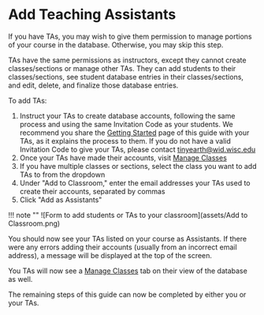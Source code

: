 # Add Teaching Assistants

If you have TAs, you may wish to give them permission to manage portions of your course in the database. Otherwise, you may skip this step.

TAs have the same permissions as instructors, except they cannot create classes/sections or manage other TAs. They can add students to their classes/sections, see student database entries in their classes/sections, and edit, delete, and finalize those database entries.

To add TAs:

1. Instruct your TAs to create database accounts, following the same process and using the same Invitation Code as your students. We recommend you share the [Getting Started](register.md) page of this guide with your TAs, as it explains the process to them. If you do not have a valid Invitation Code to give your TAs, please contact <tinyearth@wid.wisc.edu>
2. Once your TAs have made their accounts, visit [Manage Classes](https://discovery.tinyearth.wisc.edu/classroom-management/)
3. If you have multiple classes or sections, select the class you want to add TAs to from the dropdown
4. Under "Add to Classroom," enter the email addresses your TAs used to create their accounts, separated by commas
5. Click "Add as Assistants"

!!! note ""
    ![Form to add students or TAs to your classroom](assets/Add to Classroom.png)

You should now see your TAs listed on your course as Assistants. If there were any errors adding their accounts (usually from an incorrect email address), a message will be displayed at the top of the screen.

You TAs will now see a [Manage Classes](https://discovery.tinyearth.wisc.edu/classroom-management/) tab on their view of the database as well.

The remaining steps of this guide can now be completed by either you or your TAs.
